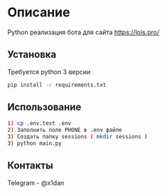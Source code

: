 # Описание
Python реализация бота для сайта https://lois.pro/ 
## Установка
Требуется python 3 версии
```bash
pip install -r requirements.txt
```
## Использование
```bash
1) cp .env.test .env
2) Заполнить поле PHONE в .env файле
3) Создать папку sessions ( mkdir sessions ) 
3) python main.py
```
## Контакты
Telegram - @x1dan
